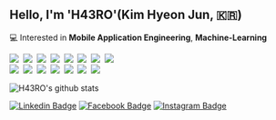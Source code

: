 ## Hello, I'm 'H43RO'(Kim Hyeon Jun, 🇰🇷)
💻  Interested in **Mobile Application Engineering**, **Machine-Learning**<br>
<p>
  <img src="https://img.shields.io/badge/Android-3DDC84?style=flat-circle&logo=Android&logoColor=white"/>&nbsp 
  <img src="https://img.shields.io/badge/Kotlin-0095D5?style=flat-circle&logo=Kotlin&logoColor=white"/>&nbsp 
  <img src="https://img.shields.io/badge/Java-007396?style=flat-circle&logo=Java&logoColor=white"/>&nbsp 
  <img src="https://img.shields.io/badge/C++-00599C?style=flat-circle&logo=C%2B%2B&logoColor=white"/>&nbsp
  <img src="https://img.shields.io/badge/Python-3766AB?style=flat-circle&logo=Python&logoColor=white"/>&nbsp 
  <img src="https://img.shields.io/badge/HTML5-E34F26?style=flat-circle&logo=HTML5&logoColor=white"/>&nbsp 
  <img src="https://img.shields.io/badge/CSS3-1572B6?style=flat-circle&logo=CSS3&logoColor=white"/>&nbsp
  <img src="https://img.shields.io/badge/JavaScript-F7DF1E?style=flat-circle&logo=JavaScript&logoColor=white"/>&nbsp<br>
  <img src="https://img.shields.io/badge/Android Studio-3DDC84?style=flat-circle&logo=Android-Studio&logoColor=white"/>&nbsp 
  <img src="https://img.shields.io/badge/IntelliJ-000000?style=flat-circle&logo=IntelliJ-IDEA&logoColor=white"/>&nbsp 
  <img src="https://img.shields.io/badge/PyCharm-3766AB?style=flat-circle&logo=PyCharm&logoColor=white"/>&nbsp 
  <img src="https://img.shields.io/badge/VS Code-007ACC?style=flat-circle&logo=Visual-Studio-Code&logoColor=white"/>&nbsp 
  <img src="https://img.shields.io/badge/Git-F05032?style=flat-circle&logo=Git&logoColor=white"/>&nbsp 
  <img src="https://img.shields.io/badge/GitHub-181717?style=flat-circle&logo=GitHub&logoColor=white"/>&nbsp 
  <img src="https://img.shields.io/badge/Apple-000000?style=flat-circle&logo=Apple&logoColor=white"/>&nbsp 
</p>

![H43RO's github stats](https://github-readme-stats.vercel.app/api?username=H43RO&show_icons=true)

[![Linkedin Badge](https://img.shields.io/badge/-LinkedIn-blue?style=flat-square&logo=Linkedin&logoColor=white&link=https://www.linkedin.com/in/h43ro/)](https://www.linkedin.com/in/h43ro/) 
[![Facebook Badge](https://img.shields.io/badge/Facebook-1877f2?style=flat-square&logo=facebook&logoColor=white&link=https://www.facebook.com/profile.php?id=100003985802298)](https://www.facebook.com/profile.php?id=100003985802298)
[![Instagram Badge](https://img.shields.io/badge/Instagram-ff69b4?style=flat-square&logo=instagram&logoColor=white&link=https://www.instagram.com/haero_kim/)](https://www.instagram.com/haero_kim/)
